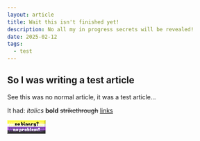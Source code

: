 ```yaml
---
layout: article
title: Wait this isn't finished yet!
description: No all my in progress secrets will be revealed!
date: 2025-02-12
tags:
  - test
---
```


## So I was writing a test article
See this was no normal article, it was a test article...

It had:
*italics*
**bold**
~~strikethrough~~
[links](https://colinvandermeer.github.io/)

![A test image](/images/nb_noproblem.jpg)